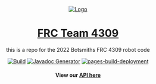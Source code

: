 <p align="center">
  <a href="https://bytebybyte.wixsite.com/botsmiths" target="_blank"><img alt="Logo" src="https://static.wixstatic.com/media/8ebff3_078a31f3d1d94ebc9f03799c35a972ed~mv2.png/v1/fill/w_400,h_318,al_c,usm_0.66_1.00_0.01/8ebff3_078a31f3d1d94ebc9f03799c35a972ed~mv2.png"></a>
</p>
<span align="center">

# [FRC Team 4309](https://bytebybyte.wixsite.com/botsmiths)
this is a repo for the 2022 Botsmiths FRC 4309 robot code

[![Build](https://github.com/4H-Botsmiths/FRC-2022/actions/workflows/build.yml/badge.svg?branch=main)](https://github.com/4H-Botsmiths/FRC-2022/actions/workflows/build.yml)
[![Javadoc Generator](https://github.com/4H-Botsmiths/FRC-2022/actions/workflows/javadoc.yml/badge.svg)](https://github.com/4H-Botsmiths/FRC-2022/actions/workflows/javadoc.yml)
[![pages-build-deployment](https://github.com/4H-Botsmiths/FRC-2022/actions/workflows/pages/pages-build-deployment/badge.svg)](https://github.com/4H-Botsmiths/FRC-2022/actions/workflows/pages/pages-build-deployment)

#### View our [API here](https://4h-botsmiths.github.io/FRC-2022/)
  
  </span>

